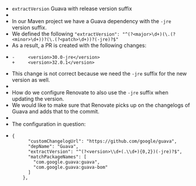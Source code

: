 - `extractVersion` Guava with release version suffix
-
- In our Maven project we have a Guava dependency with the `-jre` version suffix.
- We defined the following `"extractVersion": "^(?<major>\d+)(\.(?<minor>\d+))?(\.(?<patch>\d+))?(-jre)?$"`
- As a result, a PR is created with the following changes:
- ```
  -     <version>30.0-jre</version>
  +     <version>32.0.1</version>
  ```
- This change is not correct because we need the `-jre` suffix for the new version as well.
-
- How do we configure Renovate to also use the `-jre` suffix when updating the version.
- We would like to make sure that Renovate picks up on the changelogs of Guava and adds that to the commit.
-
- The configuration in question:
- ```
  {
        "customChangelogUrl": "https://github.com/google/guava",
        "depName": "Guava",
        "extractVersion": "^(?<version>\\d+(.\\d+){0,2})(-jre)?$",
        "matchPackageNames": [
          "com.google.guava:guava",
          "com.google.guava:guava-bom"
        ]
      },
  ```
